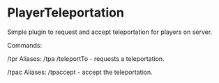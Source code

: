# PlayerTeleportation

Simple plugin to request and accept teleportation for players on server.

Commands:

/tpr <nickname> Aliases: /tpa /teleportTo - requests a teleportation.
  
/tpac <nickname> Aliases: /tpaccept - accept the teleportation.
  
  
